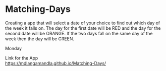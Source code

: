 # Matching-Days

Creating a app that will select a date of your choice to find out which day of the week it falls on. The day for the first date will be RED and the day for the second date will be ORANGE. If the two days fall on the same day of the week then the day will be GREEN.

Monday

Link for the App  
https://mdlangamandla.github.io/Matching-Days/
